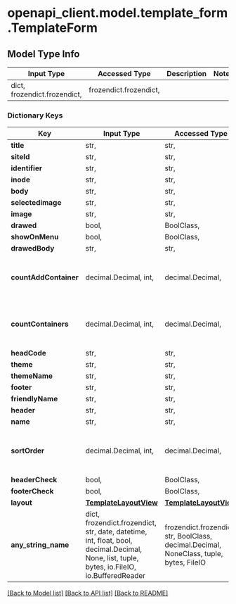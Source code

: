 # openapi_client.model.template_form.TemplateForm

## Model Type Info
Input Type | Accessed Type | Description | Notes
------------ | ------------- | ------------- | -------------
dict, frozendict.frozendict,  | frozendict.frozendict,  |  | 

### Dictionary Keys
Key | Input Type | Accessed Type | Description | Notes
------------ | ------------- | ------------- | ------------- | -------------
**title** | str,  | str,  |  | 
**siteId** | str,  | str,  |  | [optional] 
**identifier** | str,  | str,  |  | [optional] 
**inode** | str,  | str,  |  | [optional] 
**body** | str,  | str,  |  | [optional] 
**selectedimage** | str,  | str,  |  | [optional] 
**image** | str,  | str,  |  | [optional] 
**drawed** | bool,  | BoolClass,  |  | [optional] 
**showOnMenu** | bool,  | BoolClass,  |  | [optional] 
**drawedBody** | str,  | str,  |  | [optional] 
**countAddContainer** | decimal.Decimal, int,  | decimal.Decimal,  |  | [optional] value must be a 32 bit integer
**countContainers** | decimal.Decimal, int,  | decimal.Decimal,  |  | [optional] value must be a 32 bit integer
**headCode** | str,  | str,  |  | [optional] 
**theme** | str,  | str,  |  | [optional] 
**themeName** | str,  | str,  |  | [optional] 
**footer** | str,  | str,  |  | [optional] 
**friendlyName** | str,  | str,  |  | [optional] 
**header** | str,  | str,  |  | [optional] 
**name** | str,  | str,  |  | [optional] 
**sortOrder** | decimal.Decimal, int,  | decimal.Decimal,  |  | [optional] value must be a 32 bit integer
**headerCheck** | bool,  | BoolClass,  |  | [optional] 
**footerCheck** | bool,  | BoolClass,  |  | [optional] 
**layout** | [**TemplateLayoutView**](TemplateLayoutView.md) | [**TemplateLayoutView**](TemplateLayoutView.md) |  | [optional] 
**any_string_name** | dict, frozendict.frozendict, str, date, datetime, int, float, bool, decimal.Decimal, None, list, tuple, bytes, io.FileIO, io.BufferedReader | frozendict.frozendict, str, BoolClass, decimal.Decimal, NoneClass, tuple, bytes, FileIO | any string name can be used but the value must be the correct type | [optional]

[[Back to Model list]](../../README.md#documentation-for-models) [[Back to API list]](../../README.md#documentation-for-api-endpoints) [[Back to README]](../../README.md)

